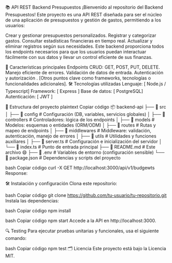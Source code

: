 📚 API REST Backend Presupuestos
¡Bienvenido al repositorio del Backend Presupuestos! Este proyecto es una API REST diseñada para ser el núcleo de una aplicación de presupuestos y gestión de gastos, permitiendo a los usuarios:

Crear y gestionar presupuestos personalizados.
Registrar y categorizar gastos.
Consultar estadísticas financieras en tiempo real.
Actualizar y eliminar registros según sus necesidades.
Este backend proporciona todos los endpoints necesarios para que los usuarios puedan interactuar fácilmente con sus datos y llevar un control eficiente de sus finanzas.

🚀 Características principales
Endpoints CRUD: GET, POST, PUT, DELETE.
Manejo eficiente de errores.
Validación de datos de entrada.
Autenticación y autorización .
[Otros puntos clave como frameworks, tecnologías o funcionalidades adicionales].
🛠️ Tecnologías utilizadas
Lenguaje: [ Node.js / Typescript]
Framework: [ Express ]
Base de datos: [ PostgreSQL]
Autenticación: [ JWT ]

📂 Estructura del proyecto
plaintext
Copiar código
📦 backend-api
├── 📁 src
│ ├── 📁 config # Configuración (DB, variables, servicios globales)
│ ├── 📁 controllers # Controladores: lógica de los endpoints
│ ├── 📁 models # Modelos: esquemas o entidades (ORM/ODM)
│ ├── 📁 routes # Rutas y mapeo de endpoints
│ ├── 📁 middlewares # Middleware: validación, autenticación, manejo de errores
│ ├── 📁 utils # Utilidades y funciones auxiliares
│ ├── 📄 server.ts # Configuración e inicialización del servidor
│ └── 📄 index.ts # Punto de entrada principal
├── 📄 README.md # Este archivo 😄
├── 📄 .env # Variables de entorno (configuración sensible)
└── 📄 package.json # Dependencias y scripts del proyecto

<!-- 📄 Documentación de Endpoints
Método	Endpoint	Descripción
GET	/api/v1/budgets	Obtiene todos los presupuestos.
GET	/api/v1/budgets/:id	Obtiene un item por ID.
POST	/api/v1/budgets	Crea un nuevo item.
PUT	/api/v1/budgets/:id	Actualiza un item existente.
DELETE	/api/v1/budgets/:id	Elimina un item por ID.
Ejemplo de solicitud: GET /api/v1/budgets
Request: -->

bash
Copiar código
curl -X GET http://localhost:3000/api/v1/budgewts
Response:

<!-- json
Copiar código
[
  {
    "id": 1,
    "name": "Item 1",
    "description": "Descripción del item",
    "createdAt": "2024-11-22T10:00:00Z"
  }
] -->

🛠️ Instalación y configuración
Clona este repositorio:

bash
Copiar código
git clone https://github.com/tu-usuario/tu-repositorio.git
Instala las dependencias:

bash
Copiar código
npm install

<!-- Configura las variables de entorno:

Crea un archivo .env con las siguientes variables:

plaintext
Copiar código
DB_URI=mongodb://localhost:27017/miBaseDeDatos
PORT=3000
JWT_SECRET=supersecreto
Inicia el servidor: -->

bash
Copiar código
npm start
Accede a la API en http://localhost:3000.

🔍 Testing
Para ejecutar pruebas unitarias y funcionales, usa el siguiente comando:

bash
Copiar código
npm test
🗂️ Licencia
Este proyecto está bajo la Licencia MIT.
